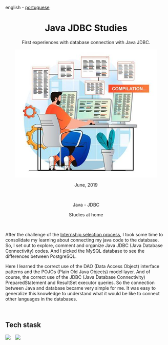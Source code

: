 <!-- LANGUAGE -->
<!-- LANGUAGE -->
<!-- LANGUAGE -->
english -
[portuguese](README_pt-br.md)
<br>  


<!-- HEADER -->
<!-- HEADER -->
<!-- HEADER -->
<h1 align="center">Java JDBC Studies</h1>
<p align="center">First experiences with database connection with Java JDBC.</p>

<p align="center">
        <img    style="margin: auto; display: block;"
                src="../../resources/logo.jpg"/>
</p>


<!-- DATE -->
<!-- DATE -->
<!-- DATE -->
<p align="center">
        <span>June</span>,
        <span>2019</span></p>
<br>


<!-- LOCAL -->
<!-- LOCAL -->
<!-- LOCAL -->
<p align="center">
        <span>Java</span> -
        <span>JDBC</span></p>
<p align="center">
        <!-- <span>Estudos</span> - -->
        <span>Studies at home</span></p>
<br>


<!-- TEXT -->
<!-- TEXT -->
<!-- TEXT -->
<!-- goals -->
<!--  just objectives, no results or opinions.-->
<p align="left">After the challenge of the <a href="../20190319_cha_intership_sql_jdbc/README.md">Internship selection process</a>, I took some time to consolidate my learning about connecting my java code to the database. So, I set out to explore, comment and organize Java JDBC (Java Database Connectivity) codes. And I picked the MySQL database to see the differences between PostgreSQL.</p>
<!-- results -->
<!-- just results, no objectives or opinions -->
<!-- <p align="left"></p> -->
<!-- conclusion -->
<!-- just opinions, no objectives or results -->
<p align="left">Here I learned the correct use of the DAO (Data Access Object) interface patterns and the POJOs (Plain Old Java Objects) model layer. And of course, the correct use of the JDBC (Java Database Connectivity) PreparedStatement and ResultSet executor queries. So the connection between Java and database became very simple for me. It was easy to generalize this knowledge to understand what it would be like to connect other languages in the databases.</p>
<br>

<!-- TECH -->
<!-- TECH -->
<!-- TECH -->
## Tech stask
<div style="display: flex; justify-content: left;">
        <img    style="margin-right: 15px;"
                src="https://img.shields.io/badge/Java-ED8B00?style=for-the-badge&logo=java&logoColor=white"/>
        <img    style="margin-right: 15px;"
                src="https://img.shields.io/badge/MySQL-00000F?style=for-the-badge&logo=mysql&logoColor=white"/>
</div>
<br>